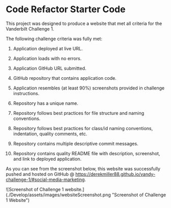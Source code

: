 # Code Refactor Starter Code

This project was designed to produce a website that met all criteria for the Vanderbilt Challenge 1. 

The following challenge criteria was fully met:

1) Application deployed at live URL.

2) Application loads with no errors.

3) Application GitHub URL submitted.

4) GitHub repository that contains application code.

5) Application resembles (at least 90%) screenshots provided in challenge instructions.

6) Repository has a unique name.

7) Repository follows best practices for file structure and naming conventions.

8) Repository follows best practices for class/id naming conventions, indentation, quality comments, etc.

9) Repository contains multiple descriptive commit messages.

10) Repository contains quality README file with description, screenshot, and link to deployed application.

As you can see from the screenshot below, this website was successfully pushed and hosted on GitHub @ https://derekmiller88.github.io/vandy-challenge-1/#social-media-marketing.

![Screenshot of Challenge 1 website.] (./Develop/assets/images/websiteScreenshot.png "Screenshot of Challenge 1 Website")